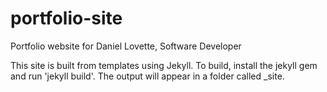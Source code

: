 # portfolio-site
Portfolio website for Daniel Lovette, Software Developer

This site is built from templates using Jekyll.  To build, install the jekyll gem and run 'jekyll build'.  The output will appear in a folder called \_site.
